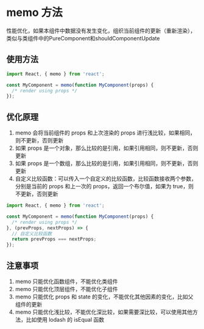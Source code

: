 # memo 方法

性能优化，如果本组件中数据没有发生变化，组织当前组件的更新（重新渲染），类似与类组件中的PureComponent和shouldComponentUpdate

## 使用方法

```js
import React, { memo } from 'react';

const MyComponent = memo(function MyComponent(props) {
  /* render using props */
});
```

## 优化原理

1. memo 会将当前组件的 props 和上次渲染的 props 进行浅比较，如果相同，则不更新，否则更新
2. 如果 props 是一个对象，那么比较的是引用，如果引用相同，则不更新，否则更新
3. 如果 props 是一个数组，那么比较的是引用，如果引用相同，则不更新，否则更新
4. 自定义比较函数：可以传入一个自定义的比较函数，比较函数接收两个参数，分别是当前的 props 和上一次的 props，返回一个布尔值，如果为 true，则不更新，否则更新
```js
import React, { memo } from 'react';

const MyComponent = memo(function MyComponent(props) {
  /* render using props */
}, (prevProps, nextProps) => {
  // 自定义比较函数
  return prevProps === nextProps;
});
```

## 注意事项

1. memo 只能优化函数组件，不能优化类组件
2. memo 只能优化顶层组件，不能优化子组件
3. memo 只能优化 props 和 state 的变化，不能优化其他因素的变化，比如父组件的更新
4. memo 只能优化浅比较，不能优化深比较，如果需要深比较，可以使用其他方法，比如使用 lodash 的 isEqual 函数